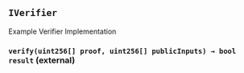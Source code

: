 ## `IVerifier`

Example Verifier Implementation

### `verify(uint256[] proof, uint256[] publicInputs) → bool result` (external)
